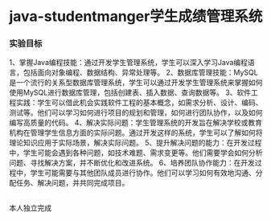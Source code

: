 # java-studentmanger学生成绩管理系统
### 实验目标
1、掌握Java编程技能：通过开发学生管理系统，学生可以深入学习Java编程语言，包括面向对象编程、数据结构、异常处理等。
2、数据库管理技能：MySQL是一个流行的关系型数据库管理系统，学生可以通过开发学生管理系统来掌握如何使用MySQL进行数据库管理，包括创建表、插入数据、查询数据等。
3、软件工程实践：学生可以借此机会实践软件工程的基本概念，如需求分析、设计、编码、测试等。他们可以学习如何进行项目的规划和管理，如何进行团队协作，以及如何编写高质量的代码。
4、解决实际问题：学生管理系统的开发旨在解决学校或教育机构在管理学生信息方面的实际问题。通过开发这样的系统，学生可以了解如何将理论知识应用于实际场景，解决实际问题。
5、提升解决问题的能力：在开发过程中，学生可能会遇到各种问题，如技术难题、需求变更等。他们需要学会如何分析问题、寻找解决方案，并不断优化和改进系统。
6、培养团队协作能力：在开发过程中，学生可能需要与其他团队成员进行协作。他们可以学习如何有效地沟通、分配任务、解决问题，并共同完成项目。
## 
本人独立完成
